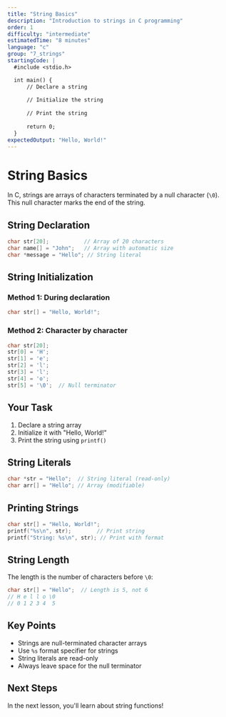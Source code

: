 ```yaml
---
title: "String Basics"
description: "Introduction to strings in C programming"
order: 1
difficulty: "intermediate"
estimatedTime: "8 minutes"
language: "c"
group: "7_strings"
startingCode: |
  #include <stdio.h>

  int main() {
      // Declare a string
      
      // Initialize the string
      
      // Print the string
      
      return 0;
  }
expectedOutput: "Hello, World!"
---
```


# String Basics

In C, strings are arrays of characters terminated by a null character (`\0`). This null character marks the end of the string.

## String Declaration

```c
char str[20];           // Array of 20 characters
char name[] = "John";   // Array with automatic size
char *message = "Hello"; // String literal
```

## String Initialization

### Method 1: During declaration

```c
char str[] = "Hello, World!";
```

### Method 2: Character by character

```c
char str[20];
str[0] = 'H';
str[1] = 'e';
str[2] = 'l';
str[3] = 'l';
str[4] = 'o';
str[5] = '\0';  // Null terminator
```

## Your Task

1. Declare a string array
2. Initialize it with "Hello, World!"
3. Print the string using `printf()`

## String Literals

```c
char *str = "Hello";  // String literal (read-only)
char arr[] = "Hello"; // Array (modifiable)
```

## Printing Strings

```c
char str[] = "Hello, World!";
printf("%s\n", str);        // Print string
printf("String: %s\n", str); // Print with format
```

## String Length

The length is the number of characters before `\0`:

```c
char str[] = "Hello";  // Length is 5, not 6
// H e l l o \0
// 0 1 2 3 4  5
```

## Key Points

- Strings are null-terminated character arrays
- Use `%s` format specifier for strings
- String literals are read-only
- Always leave space for the null terminator

## Next Steps

In the next lesson, you'll learn about string functions!

